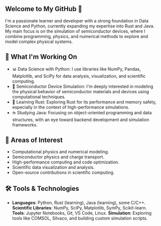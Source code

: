 ## Welcome to My GitHub 👋
I'm a passionate learner and developer with a strong foundation in Data Science and Python, currently expanding my expertise into Rust and Java. My main focus is on the simulation of semiconductor devices, where I combine programming, physics, and numerical methods to explore and model complex physical systems.

## 🚀 What I'm Working On
- 📊 Data Science with Python: I use libraries like NumPy, Pandas, Matplotlib, and SciPy for data analysis, visualization, and scientific computing.
- 🧪 Semiconductor Device Simulation: I'm deeply interested in modeling the physical behavior of semiconductor materials and devices using computational techniques.
- 🦀 Learning Rust: Exploring Rust for its performance and memory safety, especially in the context of high-performance simulations.
- ☕ Studying Java: Focusing on object-oriented programming and data structures, with an eye toward backend development and simulation frameworks.

## 🧠 Areas of Interest
- Computational physics and numerical modeling.
- Semiconductor physics and charge transport.
- High-performance computing and code optimization.
- Scientific data visualization and analysis.
- Open-source contributions in scientific computing.

## 🛠️ Tools & Technologies
- __Languages__: Python, Rust (learning), Java (learning), some C/C++.
__Scientific Libraries__: NumPy, SciPy, Matplotlib, SymPy, Scikit-learn.
__Tools__: Jupyter Notebooks, Git, VS Code, Linux.
__Simulation__: Exploring tools like COMSOL, Silvaco, and building custom simulation scripts.
